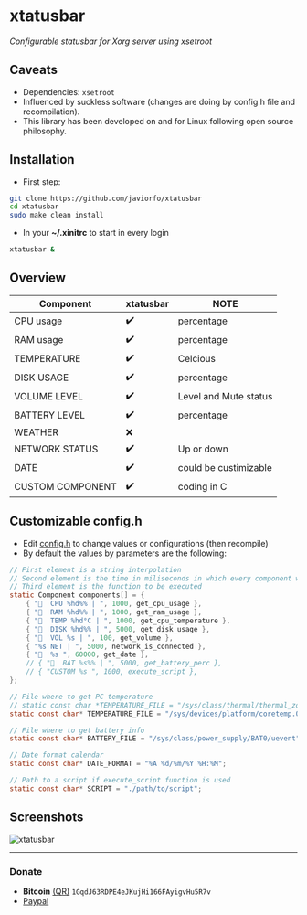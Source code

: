# xtatusbar
*Configurable statusbar for Xorg server using xsetroot*

## Caveats
- Dependencies: `xsetroot`
- Influenced by suckless software (changes are doing by config.h file and recompilation).
- This library has been developed on and for Linux following open source philosophy.

## Installation
- First step:
```bash
git clone https://github.com/javiorfo/xtatusbar
cd xtatusbar
sudo make clean install
```

- In your **~/.xinitrc** to start in every login
```bash
xtatusbar &
```

## Overview
| Component | xtatusbar | NOTE |
| ------- | ------------- | ---- |
| CPU usage | :heavy_check_mark: | percentage |
| RAM usage | :heavy_check_mark: | percentage |
| TEMPERATURE | :heavy_check_mark: | Celcious |
| DISK USAGE | :heavy_check_mark: | percentage |
| VOLUME LEVEL | :heavy_check_mark: | Level and Mute status |
| BATTERY LEVEL | :heavy_check_mark: | percentage |
| WEATHER | :x: | |
| NETWORK STATUS | :heavy_check_mark: | Up or down |
| DATE | :heavy_check_mark: | could be custimizable |
| CUSTOM COMPONENT | :heavy_check_mark: | coding in C |

## Customizable config.h
- Edit [config.h](https://github.com/javiorfo/xtatusbar/blob/master/config.h) to change values or configurations (then recompile)
- By default the values by parameters are the following:
```c
// First element is a string interpolation
// Second element is the time in miliseconds in which every component will execute the function in the third element
// Third element is the function to be executed
static Component components[] = {
    { "  CPU %hd%% | ", 1000, get_cpu_usage },
    { "  RAM %hd%% | ", 1000, get_ram_usage },
    { "󰏈  TEMP %hd°C | ", 1000, get_cpu_temperature },
    { "󰋊  DISK %hd%% | ", 5000, get_disk_usage },
    { "󰋊  VOL %s | ", 100, get_volume },
    { "%s NET | ", 5000, network_is_connected },
    { "  %s ", 60000, get_date },
    // { "  BAT %s%% | ", 5000, get_battery_perc },
    // { "CUSTOM %s ", 1000, execute_script },
};

// File where to get PC temperature
// static const char *TEMPERATURE_FILE = "/sys/class/thermal/thermal_zone0/temp";
static const char* TEMPERATURE_FILE = "/sys/devices/platform/coretemp.0/hwmon/hwmon1/temp1_input";

// File where to get battery info
static const char* BATTERY_FILE = "/sys/class/power_supply/BAT0/uevent";

// Date format calendar
static const char* DATE_FORMAT = "%A %d/%m/%Y %H:%M";

// Path to a script if execute_script function is used
static const char* SCRIPT = "./path/to/script";
```

## Screenshots

<img src="https://github.com/javiorfo/img/blob/master/xtatusbar/xtatusbar.png?raw=true" alt="xtatusbar" />

---

### Donate
- **Bitcoin** [(QR)](https://raw.githubusercontent.com/javiorfo/img/master/crypto/bitcoin.png)  `1GqdJ63RDPE4eJKujHi166FAyigvHu5R7v`
- [Paypal](https://www.paypal.com/donate/?hosted_button_id=FA7SGLSCT2H8G)
